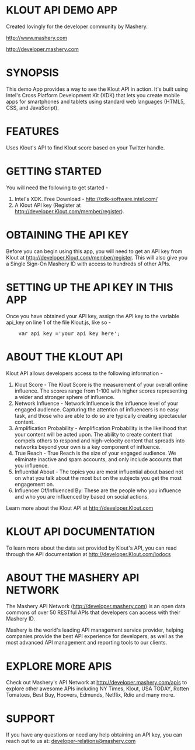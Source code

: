 KLOUT API DEMO APP
==================================================================
Created lovingly for the developer community by Mashery.

http://www.mashery.com

http://developer.mashery.com


SYNOPSIS
==================================================================
This demo App provides a way to see the Klout API in action. 
It's built using Intel's Cross Platform Development Kit (XDK) 
that lets you create mobile apps for smartphones and tablets using
standard web languages (HTML5, CSS, and JavaScript).



FEATURES
==================================================================
Uses Klout's API to find Klout score based on your Twitter handle.



GETTING STARTED
==================================================================
You will need the following to get started -

1. Intel's XDK. Free Download - http://xdk-software.intel.com/
2. A Klout API key (Register at http://developer.Klout.com/member/register).



OBTAINING THE API KEY
==================================================================
Before you can begin using this app, you will need to get an API key 
from Klout at http://developer.Klout.com/member/register. This will also 
give you a Single Sign-On Mashery ID with access to hundreds of other APIs.


SETTING UP THE API KEY IN THIS APP
==================================================================
Once you have obtained your API key, assign the API key to the 
variable api_key on line 1 of the file Klout.js, like so -

<pre>
	var api_key ='your_api_key_here';
</pre>

ABOUT THE KLOUT API
==================================================================

Klout API allows developers access to the following information -

1. Klout Score - The Klout Score is the measurement of your overall online influence. The scores range from 1-100 with higher scores representing a wider and stronger sphere of influence.
2. Network Influence - Network Influence is the influence level of your engaged audience. Capturing the attention of influencers is no easy task, and those who are able to do so are typically creating spectacular content.
3. Amplification Probability -  Amplification Probability is the likelihood that your content will be acted upon. The ability to create content that compels others to respond and high-velocity content that spreads into networks beyond your own is a key component of influence.
4. True Reach - True Reach is the size of your engaged audience. We eliminate inactive and spam accounts, and only include accounts that you influence.
5. Influential About - The topics you are most influential about based not on what you talk about the most but on the subjects you get the most engagement on. 
6. Influencer Of/Influenced By: These are the people who you influence and who you are influenced by based on social actions.

Learn more about the Klout API at http://developer.Klout.com


KLOUT API DOCUMENTATION
==================================================================
To learn more about the data set provided by Klout's API, you can read 
through the API documentation at http://developer.Klout.com/iodocs


ABOUT THE MASHERY API NETWORK
==================================================================
The Mashery API Network (http://developer.mashery.com) is an open
data commons of over 50 RESTful APIs that developers can access 
with their Mashery ID.  

Mashery is the world's leading API management service provider, helping 
companies provide the best API experience for developers, as well as 
the most advanced API management and reporting tools to our clients. 


EXPLORE MORE APIS
==================================================================
Check out Mashery's API Network at http://developer.mashery.com/apis
to explore other awesome APIs including NY Times, Klout, USA TODAY, 
Rotten Tomatoes, Best Buy, Hoovers, Edmunds, Netflix, Rdio and many more. 


SUPPORT
==================================================================
If you have any questions or need any help obtaining an API key, 
you can reach out to us at: developer-relations@mashery.com
